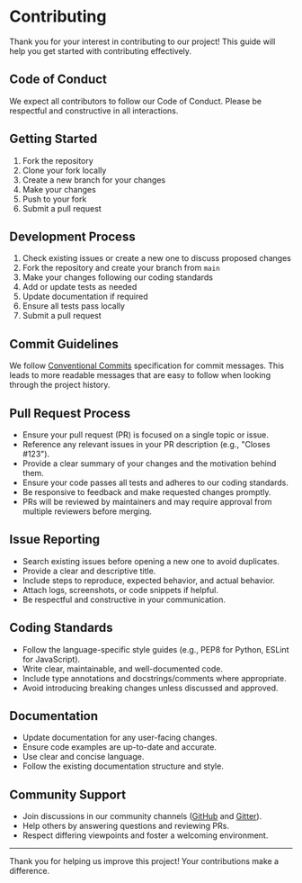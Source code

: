 # Contributing

Thank you for your interest in contributing to our project! This guide will help you get started with contributing effectively.

## Code of Conduct[​](#code-of-conduct "Direct link to Code of Conduct")

We expect all contributors to follow our Code of Conduct. Please be respectful and constructive in all interactions.

## Getting Started[​](#getting-started "Direct link to Getting Started")

1. Fork the repository
2. Clone your fork locally
3. Create a new branch for your changes
4. Make your changes
5. Push to your fork
6. Submit a pull request

## Development Process[​](#development-process "Direct link to Development Process")

1. Check existing issues or create a new one to discuss proposed changes
2. Fork the repository and create your branch from `main`
3. Make your changes following our coding standards
4. Add or update tests as needed
5. Update documentation if required
6. Ensure all tests pass locally
7. Submit a pull request

## Commit Guidelines[​](#commit-guidelines "Direct link to Commit Guidelines")

We follow [Conventional Commits](https://www.conventionalcommits.org/) specification for commit messages. This leads to more readable messages that are easy to follow when looking through the project history.

## Pull Request Process[​](#pull-request-process "Direct link to Pull Request Process")

* Ensure your pull request (PR) is focused on a single topic or issue.
* Reference any relevant issues in your PR description (e.g., "Closes #123").
* Provide a clear summary of your changes and the motivation behind them.
* Ensure your code passes all tests and adheres to our coding standards.
* Be responsive to feedback and make requested changes promptly.
* PRs will be reviewed by maintainers and may require approval from multiple reviewers before merging.

## Issue Reporting[​](#issue-reporting "Direct link to Issue Reporting")

* Search existing issues before opening a new one to avoid duplicates.
* Provide a clear and descriptive title.
* Include steps to reproduce, expected behavior, and actual behavior.
* Attach logs, screenshots, or code snippets if helpful.
* Be respectful and constructive in your communication.

## Coding Standards[​](#coding-standards "Direct link to Coding Standards")

* Follow the language-specific style guides (e.g., PEP8 for Python, ESLint for JavaScript).
* Write clear, maintainable, and well-documented code.
* Include type annotations and docstrings/comments where appropriate.
* Avoid introducing breaking changes unless discussed and approved.

## Documentation[​](#documentation "Direct link to Documentation")

* Update documentation for any user-facing changes.
* Ensure code examples are up-to-date and accurate.
* Use clear and concise language.
* Follow the existing documentation structure and style.

## Community Support[​](#community-support "Direct link to Community Support")

* Join discussions in our community channels ([GitHub](https://github.com/forepath/kublade/discussions) and [Gitter](https://matrix.to/#/#kublade:gitter.im)).
* Help others by answering questions and reviewing PRs.
* Respect differing viewpoints and foster a welcoming environment.

***

Thank you for helping us improve this project! Your contributions make a difference.
